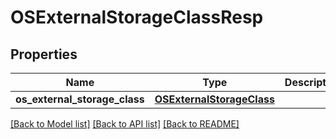 # OSExternalStorageClassResp

## Properties
Name | Type | Description | Notes
------------ | ------------- | ------------- | -------------
**os_external_storage_class** | [**OSExternalStorageClass**](OSExternalStorageClass.md) |  | [optional] 

[[Back to Model list]](../README.md#documentation-for-models) [[Back to API list]](../README.md#documentation-for-api-endpoints) [[Back to README]](../README.md)


